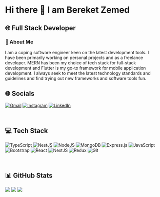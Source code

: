 # Hi there 👋 I am Bereket Zemed

## 🌐 Full Stack Developer

### 💫 About Me

I am a coping software engineer keen on the latest development tools. I have been primarily working on personal projects and as a freelance developer. MERN has been my choice of tech stack for full-stack development and Flutter is my go-to framework for mobile application development. I always seek to meet the latest technology standards and guidelines and find trying out new frameworks and software tools fun.

## 🌐 Socials

[![Gmail](https://img.shields.io/badge/-Gmail-c14438?logo=Gmail&logoColor=white&link=mailto:bereketzemed@gmailcom)](mailto:bereketzemed@gmail.com) [![Instagram](https://img.shields.io/badge/Instagram-%23E4405F.svg?logo=Instagram&logoColor=white)](https://instagram.com/bek_zemed) [![LinkedIn](https://img.shields.io/badge/LinkedIn-%230077B5.svg?logo=linkedin&logoColor=white)](https://linkedin.com/in/https://www.linkedin.com/in/bereket-zemed/)

<br/>

## 💻 Tech Stack

![TypeScript](https://img.shields.io/badge/typescript-%23007ACC.svg?style=for-the-badge&logo=typescript&logoColor=white) ![NestJS](https://img.shields.io/badge/nestjs-E0234E?style=for-the-badge&logo=nestjs&logoColor=white) ![NodeJS](https://img.shields.io/badge/node.js-6DA55F?style=for-the-badge&logo=node.js&logoColor=white) ![MongoDB](https://img.shields.io/badge/MongoDB-%234ea94b.svg?style=for-the-badge&logo=mongodb&logoColor=white) ![Express.js](https://img.shields.io/badge/express.js-%23404d59.svg?style=for-the-badge&logo=express&logoColor=%2361DAFB) ![JavaScript](https://img.shields.io/badge/javascript-%23323330.svg?style=for-the-badge&logo=javascript&logoColor=%23F7DF1E) ![Bootstrap](https://img.shields.io/badge/bootstrap-%23563D7C.svg?style=for-the-badge&logo=bootstrap&logoColor=white) ![React](https://img.shields.io/badge/react-%2320232a.svg?style=for-the-badge&logo=react&logoColor=%2361DAFB) ![NextJS](https://img.shields.io/badge/next.js-000000?style=for-the-badge&logo=nextdotjs&logoColor=white) ![Redux](https://img.shields.io/badge/redux-%23593d88.svg?style=for-the-badge&logo=redux&logoColor=white) ![Git](https://img.shields.io/badge/git-000000?style=for-the-badge&logo=git&logoColor=white)

<br/>

## 📊 GitHub Stats

![](https://github-readme-stats.vercel.app/api?username=bekzemed&theme=dark&hide_border=false&include_all_commits=false&count_private=false)
![](https://github-readme-streak-stats.herokuapp.com/?user=bekzemed&theme=dark&hide_border=false)
![](https://github-readme-stats.vercel.app/api/top-langs/?username=bekzemed&theme=dark&hide_border=false&include_all_commits=false&count_private=false&layout=compact)
